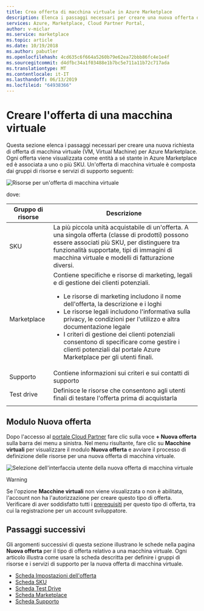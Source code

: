 ```yaml
---
title: Crea offerta di macchina virtuale in Azure Marketplace
description: Elenca i passaggi necessari per creare una nuova offerta di macchina virtuale (VM, Virtual Machine) per Azure Marketplace.
services: Azure, Marketplace, Cloud Partner Portal,
author: v-miclar
ms.service: marketplace
ms.topic: article
ms.date: 10/19/2018
ms.author: pabutler
ms.openlocfilehash: 4cd635c6f664a5260b79e62ea72bbb86fc4e1e4f
ms.sourcegitcommit: d4dfbc34a1f03488e1b7bc5e711a11b72c717ada
ms.translationtype: MT
ms.contentlocale: it-IT
ms.lasthandoff: 06/13/2019
ms.locfileid: "64938366"
---
```

# <a name="create-virtual-machine-offer"></a>Creare l'offerta di una macchina virtuale

Questa sezione elenca i passaggi necessari per creare una nuova richiesta di offerta di macchina virtuale (VM, Virtual Machine) per Azure Marketplace.  Ogni offerta viene visualizzata come entità a sé stante in Azure Marketplace ed è associata a uno o più SKU.  Un'offerta di macchina virtuale è composta dai gruppi di risorse e servizi di supporto seguenti: 

![Risorse per un'offerta di macchina virtuale](./media/publishvm_002.png)

dove:

|  **Gruppo di risorse**   |  **Descrizione**  |
|  ---------------   |  ---------------  |
|    SKU            |  La più piccola unità acquistabile di un'offerta. A una singola offerta (classe di prodotti) possono essere associati più SKU, per distinguere tra funzionalità supportate, tipi di immagini di macchina virtuale e modelli di fatturazione diversi. |
|  Marketplace       | Contiene specifiche e risorse di marketing, legali e di gestione dei clienti potenziali.  <ul><li> Le risorse di marketing includono il nome dell'offerta, la descrizione e i loghi</li> <li> Le risorse legali includono l'informativa sulla privacy, le condizioni per l'utilizzo e altra documentazione legale</li>  <li> I criteri di gestione dei clienti potenziali consentono di specificare come gestire i clienti potenziali dal portale Azure Marketplace per gli utenti finali.</li> </ul> |
| Supporto            | Contiene informazioni sui criteri e sui contatti di supporto |
| Test drive         | Definisce le risorse che consentono agli utenti finali di testare l'offerta prima di acquistarla |
|  |  |


## <a name="new-offer-form"></a>Modulo Nuova offerta

Dopo l'accesso al [portale Cloud Partner](https://cloudpartner.azure.com/) fare clic sulla voce **+ Nuova offerta** sulla barra dei menu a sinistra. Nel menu risultante, fare clic su **Macchine virtuali** per visualizzare il modulo **Nuova offerta** e avviare il processo di definizione delle risorse per una nuova offerta di macchina virtuale. 
<!-- not all publishers see corevm or azure apps test, you need to be whitelisted to see them. we should hide those in these images. -->

![Selezione dell'interfaccia utente della nuova offerta di macchina virtuale](./media/publishvm_003.png)

> [!WARNING]
> Se l'opzione **Macchine virtuali** non viene visualizzata o non è abilitata, l'account non ha l'autorizzazione per creare questo tipo di offerta.  Verificare di aver soddisfatto tutti i [prerequisiti](./cpp-prerequisites.md) per questo tipo di offerta, tra cui la registrazione per un account sviluppatore.


## <a name="next-steps"></a>Passaggi successivi

Gli argomenti successivi di questa sezione illustrano le schede nella pagina **Nuova offerta** per il tipo di offerta relativo a una macchina virtuale.  Ogni articolo illustra come usare la scheda descritta per definire i gruppi di risorse e i servizi di supporto per la nuova offerta di macchina virtuale.

- [Scheda Impostazioni dell'offerta](./cpp-offer-settings-tab.md)
- [Scheda SKU](./cpp-skus-tab.md)
- [Scheda Test Drive](./cpp-test-drive-tab.md)
- [Scheda Marketplace](./cpp-marketplace-tab.md)
- [Scheda Supporto](./cpp-support-tab.md)
